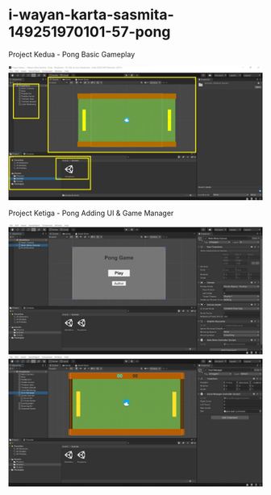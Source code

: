 # i-wayan-karta-sasmita-149251970101-57-pong

Project Kedua - Pong Basic Gameplay

![img pong game](img-pong-game.jpg)

Project Ketiga - Pong Adding UI & Game Manager

![img pong ui main menu](img-pong-main-menu-ui.jpg "Pong UI Main Menu")
![img pong ui score](img-pong-game-ui-score.jpg "Pong UI Score")